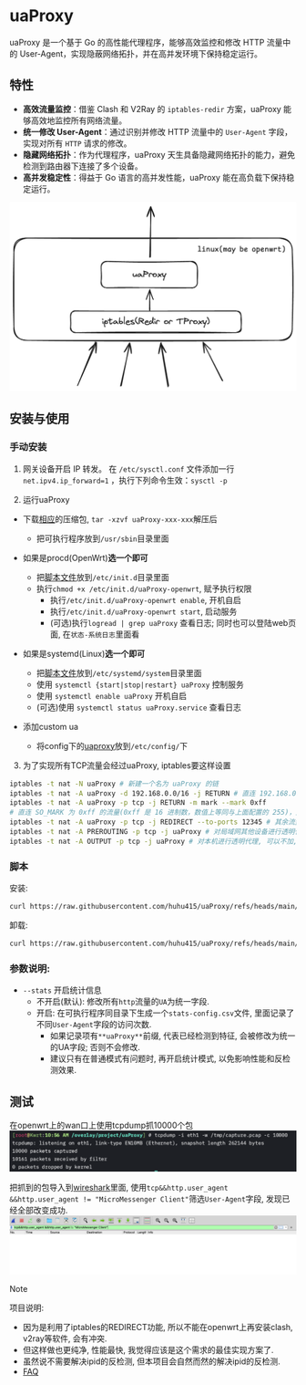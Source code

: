 # uaProxy

uaProxy 是一个基于 Go 的高性能代理程序，能够高效监控和修改 HTTP 流量中的 User-Agent，实现隐蔽网络拓扑，并在高并发环境下保持稳定运行。

## 特性

- **高效流量监控**：借鉴 Clash 和 V2Ray 的 `iptables-redir` 方案，uaProxy 能够高效地监控所有网络流量。
- **统一修改 User-Agent**：通过识别并修改 HTTP 流量中的 `User-Agent` 字段，实现对所有 `HTTP` 请求的修改。
- **隐藏网络拓扑**：作为代理程序，uaProxy 天生具备隐藏网络拓扑的能力，避免检测到路由器下连接了多个设备。
- **高并发稳定性**：得益于 Go 语言的高并发性能，uaProxy 能在高负载下保持稳定运行。

![uaProxy](assets/uaProxy.png)

## 安装与使用
### 手动安装
1. 网关设备开启 IP 转发。
在 `/etc/sysctl.conf` 文件添加一行 `net.ipv4.ip_forward=1` ，执行下列命令生效：`sysctl -p`

2. 运行uaProxy
  - 下载[相应](https://github.com/huhu415/uaProxy/releases)的压缩包, `tar -xzvf uaProxy-xxx-xxx`解压后
    - 把可执行程序放到`/usr/sbin`目录里面
  - 如果是procd(OpenWrt)**选一个即可**
    - 把[脚本文件](shell/uaProxy.procd)放到`/etc/init.d`目录里面
    - 执行`chmod +x /etc/init.d/uaProxy-openwrt`, 赋予执行权限
      - 执行`/etc/init.d/uaProxy-openwrt enable`, 开机自启
      - 执行`/etc/init.d/uaProxy-openwrt start`, 启动服务
      - (可选)执行`logread | grep uaProxy` 查看日志; 同时也可以登陆web页面, 在`状态-系统日志`里面看
  - 如果是systemd(Linux)**选一个即可**
    - 把[脚本文件](shell/uaProxy.service)放到`/etc/systemd/system`目录里面
    - 使用 `systemctl {start|stop|restart} uaProxy` 控制服务
    - 使用 `systemctl enable uaProxy` 开机自启
    - (可选)使用 `systemctl status uaProxy.service` 查看日志

  - 添加custom ua
    - 将config下的[uaproxy](./config/uaproxy)放到`/etc/config/`下

3. 为了实现所有TCP流量会经过uaProxy, iptables要这样设置
```sh
iptables -t nat -N uaProxy # 新建一个名为 uaProxy 的链
iptables -t nat -A uaProxy -d 192.168.0.0/16 -j RETURN # 直连 192.168.0.0/16
iptables -t nat -A uaProxy -p tcp -j RETURN -m mark --mark 0xff
# 直连 SO_MARK 为 0xff 的流量(0xff 是 16 进制数，数值上等同与上面配置的 255)，此规则目的是避免代理本机(网关)流量出现回环问题
iptables -t nat -A uaProxy -p tcp -j REDIRECT --to-ports 12345 # 其余流量转发到 12345 端口（即 uaProxy默认开启的redir-port）
iptables -t nat -A PREROUTING -p tcp -j uaProxy # 对局域网其他设备进行透明代理
iptables -t nat -A OUTPUT -p tcp -j uaProxy # 对本机进行透明代理, 可以不加, 建议加
```

### 脚本
安装:
```sh
curl https://raw.githubusercontent.com/huhu415/uaProxy/refs/heads/main/shell/Install.sh | sh
```

卸载:
```sh
curl https://raw.githubusercontent.com/huhu415/uaProxy/refs/heads/main/shell/UnInstall.sh | sh
```

### 参数说明:
- `--stats` 开启统计信息
  - 不开启(默认): 修改所有`http`流量的`UA`为统一字段.
  - 开启: 在可执行程序同目录下生成一个`stats-config.csv`文件, 里面记录了不同`User-Agent`字段的访问次数.
    - 如果记录项有`**uaProxy**`前缀, 代表已经检测到特征, 会被修改为统一的UA字段; 否则不会修改.
    - 建议只有在普通模式有问题时, 再开启统计模式, 以免影响性能和反检测效果.


## 测试
在openwrt上的wan口上使用tcpdump抓10000个包
![](assets/tcpdumpCapture.png)

把抓到的包导入到[wireshark](https://www.wireshark.org/)里面,
使用`tcp&&http.user_agent &&http.user_agent != "MicroMessenger Client"`筛选`User-Agent`字段,
发现已经全部改变成功.
![](assets/wireshark.png)

> [!NOTE]
> 项目说明:
>
> - 因为是利用了iptables的REDIRECT功能, 所以不能在openwrt上再安装clash, v2ray等软件, 会有冲突.
> - 但这样做也更纯净, 性能最快, 我觉得应该是这个需求的最佳实现方案了.
> - 虽然说不需要解决ipid的反检测, 但本项目会自然而然的解决ipid的反检测.
> - [FAQ](assets/FAQ.md)
